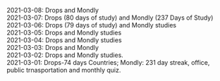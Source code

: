 2021-03-08: Drops and Mondly<br>
2021-03-07: Drops (80 days of study) and Mondly (237 Days of Study)<br>
2021-03-06: Drops (79 days of study) and Mondly studies <br>
2021-03-05: Drops and Mondly studies <br>
2021-03-04: Drops and Mondly studies <br>
2021-03-03: Drops and Mondly<br>
2021-03-02: Drops and Mondly studies.<br>
2021-03-01: Drops-74 days Countries; Mondly: 231 day streak, office, public trnasportation and monthly quiz.<br>
 
